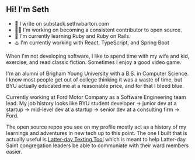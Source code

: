 ## Hi! I'm Seth

- 📝 I write on substack.sethwbarton.com
- 👷‍♂️ I'm working on becoming a consistent contributor to open source. 
- 🚅 I'm currently learning Ruby and Ruby on Rails.
- ♨️ I'm currently working with React, TypeScript, and Spring Boot

When I'm not developing software, I like to spend time with my wife and kid, exercise, and read classic fiction. Sometimes I enjoy a good video game.


I'm an alumni of Brigham Young University with a B.S. in Computer Science. I know most people get out of college thinking it was a waste of time, but BYU actually educated me at a reasonable price, and for that I bleed blue.


Currently working at Ford Motor Company as a Software Engineering team lead. My job history looks like BYU student developer -> junior dev at a startup -> mid-level dev at a startup -> senior dev at a consulting firm -> Ford.


The open source repos you see on my profile mostly act as a history of my learnings and adventures in new tech up to this point. The one I built that is actually useful is [Latter-day Texting Tool](https://github.com/sethwbarton/latter-day-texting-tool) which is meant to help Latter-day Saint congregation leaders
be able to communiate with their ward members easier.

[website]: https://sethwbarton.com
[linkedin]: https://www.linkedin.com/in/seth-barton-828787156/
[github]: https://github.com/sethwbarton
